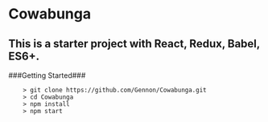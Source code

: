 Cowabunga
====

This is a starter project with React, Redux, Babel, ES6+. 
---

###Getting Started###

```
    > git clone https://github.com/Gennon/Cowabunga.git
    > cd Cowabunga
    > npm install
    > npm start
```


